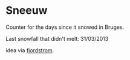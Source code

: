 # Sneeuw

Counter for the days since it snowed in Bruges.

Last snowfall that didn't melt: 31/03/2013

idea via [fjordstrom](http://www.fjordstrom.com).

